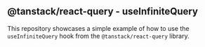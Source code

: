 ## @tanstack/react-query - useInfiniteQuery

This repository showcases a simple example of how to use the `useInfiniteQuery` hook from the `@tanstack/react-query` library.
